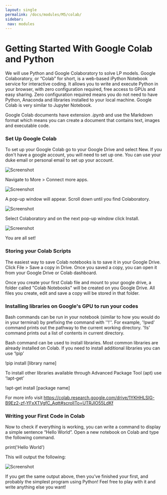 ```yaml
---
layout: single
permalink: /docs/modules/M5/colab/
sidebar:
 nav: modules
---
```



# Getting Started With Google Colab and Python

We will use Python and Google Colaboratory to solve LP models. Google Colaboratory, or “Colab” for short, is a web-based iPython Notebook service for interactive coding. It allows you to write and execute Python in your browser, with zero configuration required, free access to GPUs and easy sharing. Zero configuration required means you do not need to have Python, Anaconda and libraries installed to your local machine. Google Colab is very similar to Jupyter Notebook.

Google Colab documents have extension *.ipynb* and use the Markdown format which means you can create a document that contains text, images and executable code.

### Set Up Google Colab

To set up your Google Colab go to your Google Drive and select New. If you don't have a google account, you will need to set up one. You can use your duke email or personal email to set up your account.

![Screenshot](/Lab/_Images/Picture1.png)

Navigate to More > Connect more apps.

![Screenshot](/Lab/_Images/Picture2.png)

A pop-up window will appear. Scroll down until you find Colaboratory.

![Screenshot](/Lab/_Images/Picture3.png)

Select Colaboratory and on the next pop-up window click Install.

![Screenshot](/Lab/_Images/Picture4.png)

You are all set!

### Storing your Colab Scripts

The easiest way to save Colab notebooks is to save it in your Google Drive. Click File > Save a copy in Drive. Once you saved a copy, you can open it from your Google Drive or Colab dashboard.

Once you create your first Colab file and mount to your google drive, a folder called "Colab Notebooks" will be created on you Google Drive. All files you create, edit and save a copy will be stored in that folder.

### Installing libraries on Google's GPU to run your codes

Bash commands can be run in your notebook (similar to how you would do in your terminal) by prefixing the command with ''!''. For example, '!pwd' command prints out the pathway to the current working directory. '!ls' command prints out a list of contents in current directory.

Bash command can be used to install libraries. Most common libraries are already installed on Colab. If you need to install additional libraries you can use ‘!pip’

!pip install [library name]

To install other libraries available through Advanced Package Tool (apt) use ‘!apt-get’

!apt-get install [package name]

For more info visit
https://colab.research.google.com/drive/1YKHHLSlG-B9Ez2-zf-YFxXTVgfC_Aqtt#scrollTo=UTRJlO55LdKf

### Writing your First Code in Colab

Now to check if everything is working, you can write a command to display a simple sentence “Hello World”. Open a new notebook on Colab and type the following command.

print('Hello World')

This will output the following:

![Screenshot](/Lab/_Images/Picture5.png)

If you get the same output above, then you’ve finished your first, and probably the simplest program using Python! Feel free to play with it and write anything else you want!
